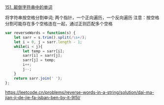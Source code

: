 [151. 颠倒字符串中的单词](https://leetcode.cn/problems/reverse-words-in-a-string/)

将字符串按空格分割单词;
两个指针，一个正向遍历，一个反向遍历
注意：按空格分割可能存在多个空格连在一起，通过正则匹配多个空格

```js
var reverseWords = function(s) {
    let sarr = s.trim().split(/\s+/);
    let i = 0, j = sarr.length - 1;
    while(i < j){
        let temp = sarr[i];
        sarr[i] = sarr[j];
        sarr[j] = temp;
        i++;
        j--;
    }
    return sarr.join(' ');
};
```

https://leetcode.cn/problems/reverse-words-in-a-string/solution/dai-ma-jian-ji-de-jie-fa-jsban-ben-by-it-9l5l/
